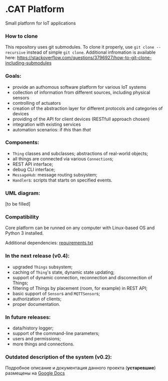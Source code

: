 # .CAT Platform
Small platform for IoT applications

### How to clone
This repository uses git submodules. To clone it properly, use `git clone --recursive` instead of simple `git clone`. Additional infromation is available here: https://stackoverflow.com/questions/3796927/how-to-git-clone-including-submodules

### Goals:
* provide an authomous software platform for various IoT systems
* collection of information from different sources, including physical sensors
* controlling of actuators
* creation of the abstraction layer for different protocols and categories of devices
* providing of the API for client devices (RESTfull approach chosen)
* integration with existing services
* automation scenarios: if _this_ than _that_

### Components:
* `Thing` classes and subclasses; abstractions of real-world objects;
* all things are connected via various `Connection`s;
* REST API interface;
* debug CLI interface;
* `MessageHub`: message routing subsystem;
* `Handler`s: scripts that starts on specified events.

### UML diagram:
[to be filled]

### Compatibility
Core platform can be runned on any computer with Linux-based OS and Python 3 installed.

Additional dependencies: [requirements.txt](requirements.txt)

### In the next release (v0.4):
* upgraded `Things` subsystem;
* caching of `Thing`'s state, dynamic state updating;
* support of dynamic connection, reconnection and disconnection of Things;
* filtering of Things by placement (room, for example) in REST API;
* basic support of `Sensor`s and `MQTTSensor`s;
* authorization of clients;
* proper documentation.

### In future releases:
* data/history logger;
* support of the command-line parameters;
* users and permissions;
* more things and connections.

### Outdated description of the system (v0.2):
Подробное опиcание и документация данного проекта (**устаревшие**) размещены на [ Google Docs ]( https://docs.google.com/document/d/1ZmPlSTxpE9TxT5H26R77BYhkNbkK-HwpbFaOIhWRylA/edit# )

